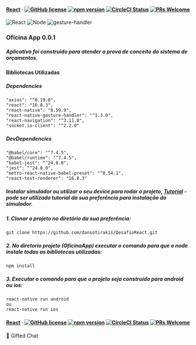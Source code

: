 #### [React](https://reactjs.org/) &middot; [![GitHub license](https://img.shields.io/badge/license-MIT-blue.svg)](https://github.com/facebook/react/blob/master/LICENSE) [![npm version](https://img.shields.io/npm/v/react.svg?style=flat)](https://www.npmjs.com/package/react) [![CircleCI Status](https://circleci.com/gh/facebook/react.svg?style=shield&circle-token=:circle-token)](https://circleci.com/gh/facebook/react) [![PRs Welcome](https://img.shields.io/badge/PRs-welcome-brightgreen.svg)](https://reactjs.org/docs/how-to-contribute.html#your-first-pull-request)
![React](https://lh3.googleusercontent.com/g7p10RSxdGTTzvezZMgGyfNIH2eh7JLQqHPTB-gsRehX26eD9JICKKNISWQFzMEwoBro3vt2u_w=w128-h128-e365)
![Node](https://ih1.redbubble.net/image.109336634.1604/flat,128x128,075,t-pad,128x128,f8f8f8.u1.jpg)
![gesture-handler](https://image.flaticon.com/icons/png/128/1636/1636814.png)
### Oficina App 0.0.1

##### Aplicativo foi construido para atender a prova de conceito do sistema de orçamentos.

#### Bibliotecas Utilizadas
	
##### Dependencies

```
"axios": "^0.19.0",
"react": "16.8.3",
"react-native": "0.59.9",
"react-native-gesture-handler": "^1.3.0",
"react-navigation": "^3.11.0",
"socket.io-client": "^2.2.0"
```
##### DevDependencies
	
```
"@babel/core": "^7.4.5",
"@babel/runtime": "^7.4.5",
"babel-jest": "^24.8.0",
"jest": "^24.8.0",
"metro-react-native-babel-preset": "^0.54.1",
"react-test-renderer": "16.8.3"
```
  
##### Instalar simulador ou utilizar o seu device para rodar o projeto, [Tutorial](https://docs.rocketseat.dev/ambiente-react-native/android/windows) - pode ser utilizado tutorial da sua preferência para instalação do simulador.

##### 1. Clonar o projeto no diretório da sua preferência:
```
git clone https://github.com/dansotirakis/DesafioReact.git
```
##### 2. No diretorio projeto (OficinaApp) executar o comando para que o node instale todas as bibliotecas utilizadas:
```
npm install
```
##### 3. Executar o comando para que o projeto seja construido para android ou ios:
```
react-native run android
ou
react-native run ios
```
#### [React](https://reactjs.org/) &middot; [![GitHub license](https://img.shields.io/badge/license-MIT-blue.svg)](https://github.com/facebook/react/blob/master/LICENSE) [![npm version](https://img.shields.io/npm/v/react.svg?style=flat)](https://www.npmjs.com/package/react) [![CircleCI Status](https://circleci.com/gh/facebook/react.svg?style=shield&circle-token=:circle-token)](https://circleci.com/gh/facebook/react) [![PRs Welcome](https://img.shields.io/badge/PRs-welcome-brightgreen.svg)](https://reactjs.org/docs/how-to-contribute.html#your-first-pull-request) 

💬 Gifted Chat
